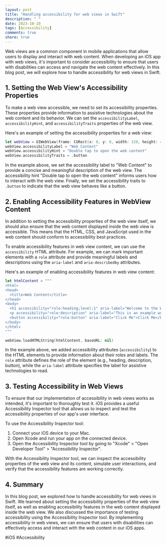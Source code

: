 ```yaml
---
layout: post
title: "Handling accessibility for web views in Swift"
description: " "
date: 2023-10-10
tags: [Accessibility]
comments: true
share: true
---
```


Web views are a common component in mobile applications that allow users to display and interact with web content. When developing an iOS app with web views, it's important to consider accessibility to ensure that users with disabilities can access and navigate the web content effectively. In this blog post, we will explore how to handle accessibility for web views in Swift.

## 1. Setting the Web View's Accessibility Properties

To make a web view accessible, we need to set its accessibility properties. These properties provide information to assistive technologies about the web content and its behavior. We can set the `accessibilityLabel`, `accessibilityHint`, and `accessibilityTraits` properties of the web view.

Here's an example of setting the accessibility properties for a web view:

```swift
let webView = UIWebView(frame: CGRect(x: 0, y: 0, width: 320, height: 480))
webView.accessibilityLabel = "Web Content"
webView.accessibilityHint = "Double tap to open the web content"
webView.accessibilityTraits = .button
```

In the example above, we set the accessibility label to "Web Content" to provide a concise and meaningful description of the web view. The accessibility hint "Double tap to open the web content" informs users how to interact with the web view. Finally, we set the accessibility traits to `.button` to indicate that the web view behaves like a button.

## 2. Enabling Accessibility Features in WebView Content

In addition to setting the accessibility properties of the web view itself, we should also ensure that the web content displayed inside the web view is accessible. This means that the HTML, CSS, and JavaScript used in the web content should conform to accessibility best practices.

To enable accessibility features in web view content, we can use the `accessibility` HTML attribute. For example, we can mark important elements with a `role` attribute and provide meaningful labels and descriptions using the `aria-label` and `aria-describedby` attributes.

Here's an example of enabling accessibility features in web view content:

```swift
let htmlContent = """
<html>
<head>
  <title>Web Content</title>
</head>
<body>
  <h1 accessibility="role:heading;level:1" aria-label="Welcome to the Web Content">Welcome to the Web Content</h1>
  <p accessibility="role:description" aria-label="This is an example web page">This is an example web page</p>
  <button accessibility="role:button" aria-label="Click Me">Click Me</button>
</body>
</html>
"""

webView.loadHTMLString(htmlContent, baseURL: nil)
```

In the example above, we added accessibility attributes (`accessibility`) to the HTML elements to provide information about their roles and labels. The `role` attribute defines the role of the element (e.g., heading, description, button), while the `aria-label` attribute specifies the label for assistive technologies to read.

## 3. Testing Accessibility in Web Views

To ensure that our implementation of accessibility in web views works as intended, it's important to thoroughly test it. iOS provides a useful Accessibility Inspector tool that allows us to inspect and test the accessibility properties of our app's user interface.

To use the Accessibility Inspector tool:
1. Connect your iOS device to your Mac.
2. Open Xcode and run your app on the connected device.
3. Open the Accessibility Inspector tool by going to "Xcode" > "Open Developer Tool" > "Accessibility Inspector".

With the Accessibility Inspector tool, we can inspect the accessibility properties of the web view and its content, simulate user interactions, and verify that the accessibility features are working correctly.

## 4. Summary

In this blog post, we explored how to handle accessibility for web views in Swift. We learned about setting the accessibility properties of the web view itself, as well as enabling accessibility features in the web content displayed inside the web view. We also discussed the importance of testing accessibility using the Accessibility Inspector tool. By implementing accessibility in web views, we can ensure that users with disabilities can effectively access and interact with the web content in our iOS apps.

#iOS #Accessibility